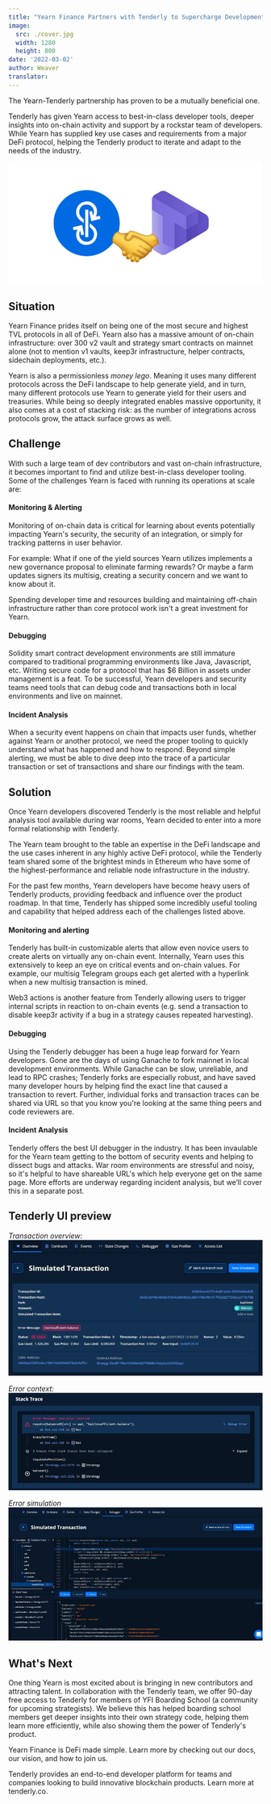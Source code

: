 ```yaml
---
title: "Yearn Finance Partners with Tenderly to Supercharge Development, Debugging & Incident Analysis"
image:
  src: ./cover.jpg
  width: 1280
  height: 800
date: '2022-03-02'
author: Weaver
translator: 
---
```


The Yearn-Tenderly partnership has proven to be a mutually beneficial one.

Tenderly has given Yearn access to best-in-class developer tools, deeper insights into on-chain activity and support by a rockstar team of developers. While Yearn has supplied key use cases and requirements from a major DeFi protocol, helping the Tenderly product to iterate and adapt to the needs of the industry.

![](cover.jpg?w=1400&h=670)

## Situation
Yearn Finance prides itself on being one of the most secure and highest TVL protocols in all of DeFi. Yearn also has a massive amount of on-chain infrastructure: over 300 v2 vault and strategy smart contracts on mainnet alone (not to mention v1 vaults, keep3r infrastructure, helper contracts, sidechain deployments, etc.).

Yearn is also a permissionless *money lego*. Meaning it uses many different protocols across the DeFi landscape to help generate yield, and in turn, many different protocols use Yearn to generate yield for their users and treasuries. While being so deeply integrated enables massive opportunity, it also comes at a cost of stacking risk: as the number of integrations across protocols grow, the attack surface grows as well.

## Challenge
With such a large team of dev contributors and vast on-chain infrastructure, it becomes important to find and utilize best-in-class developer tooling. Some of the challenges Yearn is faced with running its operations at scale are:

#### Monitoring & Alerting
Monitoring of on-chain data is critical for learning about events potentially impacting Yearn's security, the security of an integration, or simply for tracking patterns in user behavior.

For example: What if one of the yield sources Yearn utilizes implements a new governance proposal to eliminate farming rewards? Or maybe a farm updates signers its multisig, creating a security concern and we want to know about it.

Spending developer time and resources building and maintaining off-chain infrastructure rather than core protocol work isn't a great investment for Yearn.

#### Debugging
Solidity smart contract development environments are still immature compared to traditional programming environments like Java, Javascript, etc. Writing secure code for a protocol that has $6 Billion in assets under management is a feat. To be successful, Yearn developers and security teams need tools that can debug code and transactions both in local environments and live on mainnet.

#### Incident Analysis
When a security event happens on chain that impacts user funds, whether against Yearn or another protocol, we need the proper tooling to quickly understand what has happened and how to respond. Beyond simple alerting, we must be able to dive deep into the trace of a particular transaction or set of transactions and share our findings with the team.

## Solution
Once Yearn developers discovered Tenderly is the most reliable and helpful analysis tool available during war rooms, Yearn decided to enter into a more formal relationship with Tenderly. 

The Yearn team brought to the table an expertise in the DeFi landscape and the use cases inherent in any highly active DeFi protocol, while the Tenderly team shared some of the brightest minds in Ethereum who have some of the highest-performance and reliable node infrastructure in the industry.

For the past few months, Yearn developers have become heavy users of Tenderly products, providing feedback and influence over the product roadmap. In that time, Tenderly has shipped some incredibly useful tooling and capability that helped address each of the challenges listed above.

#### Monitoring and alerting
Tenderly has built-in customizable alerts that allow even novice users to create alerts on virtually any on-chain event. Internally, Yearn uses this extensively to keep an eye on critical events and on-chain values. For example, our multisig Telegram groups each get alerted with a hyperlink when a new multisig transaction is mined.

Web3 actions is another feature from Tenderly allowing users to trigger internal scripts in reaction to on-chain events (e.g. send a transaction to disable keep3r activity if a bug in a strategy causes repeated harvesting).

#### Debugging
Using the Tenderly debugger has been a huge leap forward for Yearn developers. Gone are the days of using Ganache to fork mainnet in local development environments. While Ganache can be slow, unreliable, and lead to RPC crashes; Tenderly forks are especially robust, and have saved many developer hours by helping find the exact line that caused a transaction to revert. Further, individual forks and transaction traces can be shared via URL so that you know you're looking at the same thing peers and code reviewers are.

#### Incident Analysis
Tenderly offers the best UI debugger in the industry. It has been invaulable for the Yearn team getting to the bottom of security events and helping to dissect bugs and attacks. War room environments are stressful and noisy, so it's helpful to have shareable URL's which help everyone get on the same page. More efforts are underway regarding incident analysis, but we’ll cover this in a separate post. 

## Tenderly UI preview

*Transaction overview:*
![](image1.jpg?w=1140&h=609)

*Error context:*
![](image2.jpg?w=1131&h=432)

*Error simulation*
![](image3.jpg?w=1280&h=672)

## What's Next
One thing Yearn is most excited about is bringing in new contributors and attracting talent. In collaboration with the Tenderly team, we offer 90-day free access to Tenderly for members of YFI Boarding School (a community for upcoming strategists). We believe this has helped boarding school members get deeper insights into their own strategy code, helping them learn more efficiently, while also showing them the power of Tenderly's product.

Yearn Finance is DeFi made simple. Learn more by checking out our docs, our vision, and how to join us. 

Tenderly provides an end-to-end developer platform for teams and companies looking to build innovative blockchain products. Learn more at tenderly.co.

